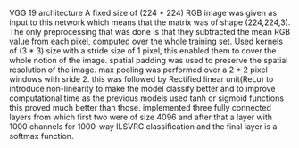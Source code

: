 VGG 19 architecture 
A fixed size of (224 * 224) RGB image was given as input to this network which means that the matrix was of shape (224,224,3).
The only preprocessing that was done is that they subtracted the mean RGB value from each pixel, computed over the whole training set.
Used kernels of (3 * 3) size with a stride size of 1 pixel, this enabled them to cover the whole notion of the image.
spatial padding was used to preserve the spatial resolution of the image.
max pooling was performed over a 2 * 2 pixel windows with sride 2.
this was followed by Rectified linear unit(ReLu) to introduce non-linearity to make the model classify better and to improve computational time as the previous models used tanh or sigmoid functions this proved much better than those.
implemented three fully connected layers from which first two were of size 4096 and after that a layer with 1000 channels for 1000-way ILSVRC classification and the final layer is a softmax function.
